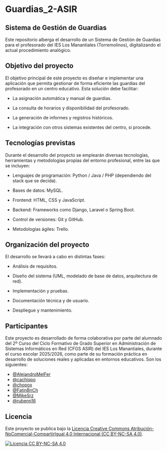 # Guardias_2-ASIR

## Sistema de Gestión de Guardias

Este repositorio alberga el desarrollo de un Sistema de Gestión de Guardias para el profesorado del IES Los Manantiales (Torremolinos), digitalizando el actual procedimiento analógico.

## Objetivo del proyecto

El objetivo principal de este proyecto es diseñar e implementar una aplicación que permita gestionar de forma eficiente las guardias del profesorado en un centro educativo. Esta solución debe facilitar:

- La asignación automática y manual de guardias.

- La consulta de horarios y disponibilidad del profesorado.

- La generación de informes y registros históricos.

- La integración con otros sistemas existentes del centro, si procede.

## Tecnologías previstas

Durante el desarrollo del proyecto se emplearán diversas tecnologías, herramientas y metodologías propias del entorno profesional, entre las que se incluyen:

- Lenguajes de programación: Python / Java / PHP (dependiendo del stack que se decida).

- Bases de datos: MySQL.

- Frontend: HTML, CSS y JavaScript.

- Backend: Frameworks como Django, Laravel o Spring Boot.

- Control de versiones: Git y GitHub.

- Metodologías ágiles: Trello.

## Organización del proyecto

El desarrollo se llevará a cabo en distintas fases:

- Análisis de requisitos.

- Diseño del sistema (UML, modelado de base de datos, arquitectura de red).

- Implementación y pruebas.

- Documentación técnica y de usuario.

- Despliegue y mantenimiento.

## Participantes

Este proyecto es desarrollado de forma colaborativa por parte del alumnado del 2º Curso del Ciclo Formativo de Grado Superior en Administración de Sistemas Informáticos en Red (CFGS ASIR) del IES Los Manantiales, durante el curso escolar 2025/2026, como parte de su formación práctica en desarrollo de soluciones reales y aplicadas en entornos educativos. Son los siguientes:

- [@AlejandroMelFer](https://github.com/AlejandroMelFer)
- [@cachispo](https://github.com/cachispo)
- [@chopox](https://github.com/chopox)
- [@FatinBnCh](https://github.com/FatinBnCh)
- [@MikeSrz](https://github.com/MikeSrz)
- [@rubenn16](https://github.com/rubenn16)

## Licencia

Este proyecto se publica bajo la [Licencia Creative Commons Atribución-NoComercial-CompartirIgual 4.0 Internacional (CC BY-NC-SA 4.0)](https://creativecommons.org/licenses/by-nc-sa/4.0/deed.es).

[![Licencia CC BY-NC-SA 4.0](https://licensebuttons.net/l/by-nc-sa/4.0/88x31.png)](https://creativecommons.org/licenses/by-nc-sa/4.0/)
